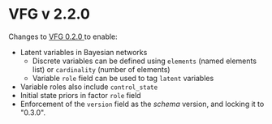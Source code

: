 # VFG v 2.2.0

Changes to [VFG 0.2.0 ](../0_2_0) to enable:

- Latent variables in Bayesian networks
   - Discrete variables can be defined using `elements` (named elements list) or `cardinality` (number of elements)
   - Variable `role` field can be used to tag `latent` variables
- Variable roles also include `control_state`
- Initial state priors in factor `role` field
- Enforcement of the `version` field as the *schema* version, and locking it to "0.3.0".
